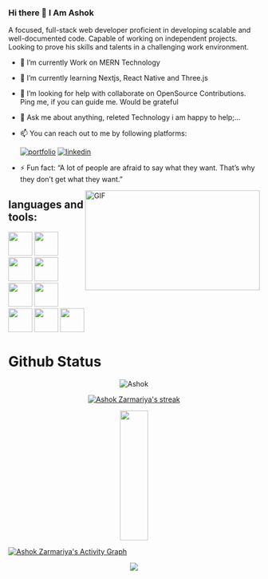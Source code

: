 ### Hi there 👋 I Am Ashok





A focused, full-stack web developer proficient in developing scalable and well-documented code. Capable of working on independent projects. Looking to prove his skills and talents in a challenging work environment.

<!--
**Ashokzarmariya/ashokzarmariya** is a ✨ _special_ ✨ repository because its `README.md` (this file) appears on your GitHub profile.

Here are some ideas to get you started:



-->

  
  
- 🔭 I’m currently Work on MERN Technology

- 🌱 I’m currently learning Nextjs, React Native and Three.js

- 🤔 I’m looking for help with collaborate on OpenSource Contributions. 
  Ping me, if you can guide me. Would be grateful

- 💬 Ask me about anything, releted Technology i am happy to help;...  
    


- 📫 You can reach out to me by following platforms: 
    
  [![portfolio](https://img.shields.io/badge/my_portfolio-000?style=for-the-badge&logo=ko-fi&logoColor=white)](https://ashok-zarmariya.netlify.app/)
  [![linkedin](https://img.shields.io/badge/linkedin-0A66C2?style=for-the-badge&logo=linkedin&logoColor=white)](https://www.linkedin.com/in/ashok-zarmariya-473aa722a/)
  

- ⚡ Fun fact: 
  “A lot of people are afraid to say what they want. 
  That’s why they don’t get what they want.”

  
  


<img align="right" alt="GIF" src="https://github.com/abhisheknaiidu/abhisheknaiidu/blob/master/code.gif?raw=true" width="350" height="200" />



## languages and tools:

  <div>
    <img src="https://user-images.githubusercontent.com/93376968/154724133-a574b22f-acb8-459a-8915-e5268ffb9848.png" width="48">
    <img src="https://user-images.githubusercontent.com/93376968/154724311-0bafb69d-c1c4-4df8-8720-e4118462c6d4.png" width="48">
    <img src="https://user-images.githubusercontent.com/93376968/154724354-c74e5dcd-8455-4fe6-993a-92b6603f063f.png" width="48">
    <img src="https://user-images.githubusercontent.com/93376968/154724440-cb3ff186-02c4-4130-b00a-c0a23f72e01f.png" width="48">
    <img src="https://user-images.githubusercontent.com/93376968/154724540-1879f547-2248-432f-9caa-7f2806c07382.png" width="48">
    <img src="https://user-images.githubusercontent.com/93376968/154724584-b04cf8b8-78c1-4002-8f8a-32056d310d18.jpg" width="48">
    <img src="https://user-images.githubusercontent.com/93376968/154724851-89f89e62-1824-4b5b-a1a3-bd5bf8b30690.png" width="48">
    <img src="https://user-images.githubusercontent.com/93376968/154725037-6637aa70-d040-40d6-a37f-d9c29856c508.png" width="48">
    <img src="https://user-images.githubusercontent.com/93376968/154724927-cdcb5140-a272-4c8a-a000-cc27ef9e3a9b.png" width="48">
</div>



 <p align="center">
    <h1> Github Status </h1>
</p>
<p align="center"> <img src="https://github-readme-stats.vercel.app/api?username=ashokzarmariya&show_icons=true&theme=gotham" alt="Ashok" />
  
  <p align="center">
    <a href="https://github.com/ashokzarmariya/github-readme-streak-stats">
        <img title="🔥 Get streak stats for your profile at git.io/streak-stats" alt="Ashok Zarmariya's streak" src="https://github-readme-streak-stats.herokuapp.com/?user=ashokzarmariya&theme=black-ice&hide_border=true&stroke=0000&background=060A0CD0"/>
    </a>
</p>

<p align="center">
 <img src="https://github-readme-stats.vercel.app/api/top-langs/?username=ashokzarmariya&theme=react&hide_border=true&bg_color=0D1117" height="260px" width="33.25%"/>
</p>
<a href="https://github.com/ashokzarmariya/github-readme-activity-graph"><img alt="Ashok Zarmariya's Activity Graph" src="https://activity-graph.herokuapp.com/graph?username=ashokzarmariya&bg_color=0D1117&color=5BCDEC&line=5BCDEC&point=FFFFFF&hide_border=true" /></a>

<p align="center">
 <img  src="https://raw.githubusercontent.com/Trilokia/Trilokia/379277808c61ef204768a61bbc5d25bc7798ccf1/bottom_header.svg">
</p>























